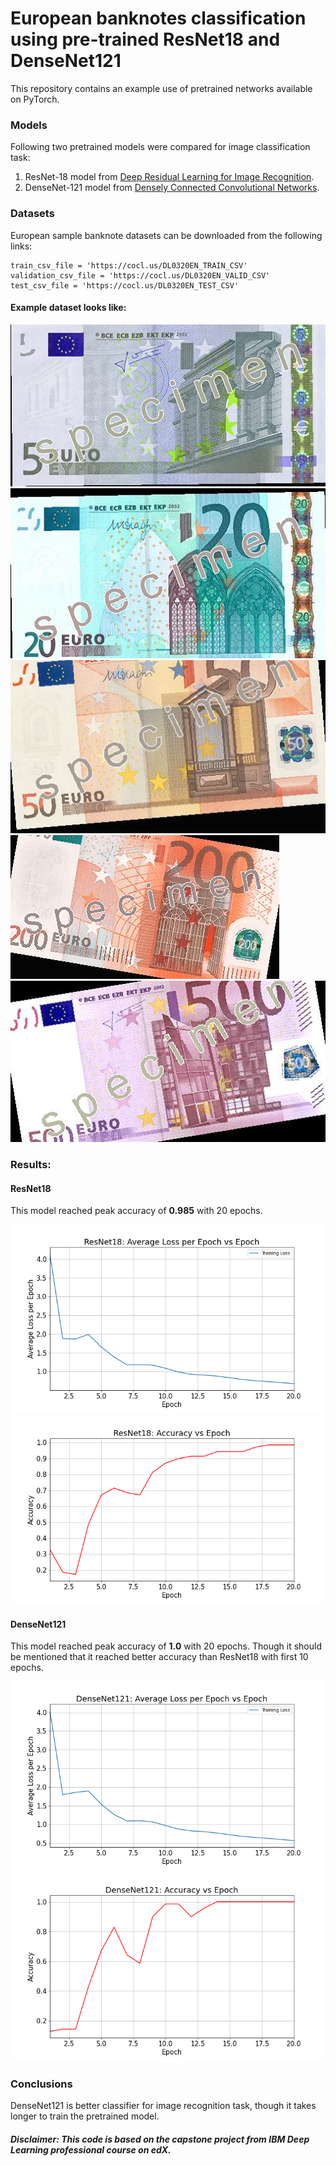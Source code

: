 # European banknotes classification using pre-trained ResNet18 and DenseNet121
This repository contains an example use of pretrained networks available on PyTorch.

### Models
Following two pretrained models were compared for image classification task:
1. ResNet-18 model from [Deep Residual Learning for Image Recognition](https://arxiv.org/pdf/1512.03385.pdf).
2. DenseNet-121 model from [Densely Connected Convolutional Networks](https://arxiv.org/abs/1608.06993).
### Datasets
European sample banknote datasets can be downloaded from the following links:
```
train_csv_file = 'https://cocl.us/DL0320EN_TRAIN_CSV'
validation_csv_file = 'https://cocl.us/DL0320EN_VALID_CSV'
test_csv_file = 'https://cocl.us/DL0320EN_TEST_CSV'
```
#### Example dataset looks like:

![](data/training_data_pytorch/5.jpeg)
![](data/training_data_pytorch/27.jpeg)
![](data/training_data_pytorch/37.jpeg)
![](data/training_data_pytorch/50.jpeg)
![](data/training_data_pytorch/69.jpeg)

### Results:

#### ResNet18
This model reached peak accuracy of **0.985** with 20 epochs.

![](plots/ResNet18_AvgLossPerEpoch.png)
![](plots/ResNet18_AccVsEpoch.png)


#### DenseNet121
This model reached peak accuracy of **1.0** with 20 epochs.
Though it should be mentioned that it reached better accuracy than ResNet18 with first 10 epochs.

![](plots/DenseNet121_AvgLossPerEpoch.png)
![](plots/DenseNet121_AccVsEpoch.png)


### Conclusions

DenseNet121 is better classifier for image recognition task, though it takes longer to train the pretrained model.

##### Disclaimer: This code is based on the capstone project from IBM Deep Learning professional course on edX.